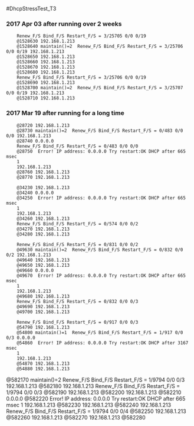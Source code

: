 #DhcpStressTest_T3 

### 2017 Apr 03 after running over 2 weeks
```
	Renew_F/S Bind_F/S Restart_F/S = 3/25705 0/0 0/19
	@1528630 192.168.1.213
	@1528640 maintain()=2  Renew_F/S Bind_F/S Restart_F/S = 3/25706 0/0 0/19 192.168.1.213
	@1528650 192.168.1.213
	@1528660 192.168.1.213
	@1528670 192.168.1.213
	@1528680 192.168.1.213
	Renew_F/S Bind_F/S Restart_F/S = 3/25706 0/0 0/19
	@1528690 192.168.1.213
	@1528700 maintain()=2  Renew_F/S Bind_F/S Restart_F/S = 3/25707 0/0 0/19 192.168.1.213
	@1528710 192.168.1.213
```

### 2017 Mar 19 after running for a long time
```
	@28720 192.168.1.213
	@28730 maintain()=2  Renew_F/S Bind_F/S Restart_F/S = 0/483 0/0 0/0 192.168.1.213
	@28740 0.0.0.0
	Renew_F/S Bind_F/S Restart_F/S = 0/483 0/0 0/0
	@28750  Error! IP address: 0.0.0.0 Try restart:OK DHCP after 665 msec
	1
	192.168.1.213
	@28760 192.168.1.213
	@28770 192.168.1.213

	@34230 192.168.1.213
	@34240 0.0.0.0
	@34250  Error! IP address: 0.0.0.0 Try restart:OK DHCP after 665 msec
	1
	192.168.1.213
	@34260 192.168.1.213
	Renew_F/S Bind_F/S Restart_F/S = 0/574 0/0 0/2
	@34270 192.168.1.213
	@34280 192.168.1.213

	Renew_F/S Bind_F/S Restart_F/S = 0/831 0/0 0/2
	@49630 maintain()=2  Renew_F/S Bind_F/S Restart_F/S = 0/832 0/0 0/2 192.168.1.213
	@49640 192.168.1.213
	@49650 192.168.1.213
	@49660 0.0.0.0
	@49670  Error! IP address: 0.0.0.0 Try restart:OK DHCP after 665 msec
	1
	192.168.1.213
	@49680 192.168.1.213
	Renew_F/S Bind_F/S Restart_F/S = 0/832 0/0 0/3
	@49690 192.168.1.213
	@49700 192.168.1.213

	Renew_F/S Bind_F/S Restart_F/S = 0/917 0/0 0/3
	@54790 192.168.1.213
	@54800 maintain()=1  Renew_F/S Bind_F/S Restart_F/S = 1/917 0/0 0/3 0.0.0.0
	@54860  Error! IP address: 0.0.0.0 Try restart:OK DHCP after 3167 msec
	1
	192.168.1.213
	@54870 192.168.1.213
	@54880 192.168.1.213

```
@582170 maintain()=2  Renew_F/S Bind_F/S Restart_F/S = 1/9794 0/0 0/3 192.168.1.213
@582180 192.168.1.213
Renew_F/S Bind_F/S Restart_F/S = 1/9794 0/0 0/3
@582190 192.168.1.213
@582200 192.168.1.213
@582210 0.0.0.0
@582220  Error! IP address: 0.0.0.0 Try restart:OK DHCP after 665 msec
1
192.168.1.213
@582230 192.168.1.213
@582240 192.168.1.213
Renew_F/S Bind_F/S Restart_F/S = 1/9794 0/0 0/4
@582250 192.168.1.213
@582260 192.168.1.213
@582270 192.168.1.213
@582280 